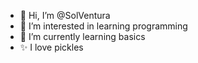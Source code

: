 - 👋 Hi, I’m @SolVentura
- 👀 I’m interested in learning programming
- 🌱 I’m currently learning basics
- ✨ I love pickles


<!---
analiseventura/analiseventura is a ✨ special ✨ repository because its `README.md` (this file) appears on your GitHub profile.
You can click the Preview link to take a look at your changes.
--->
